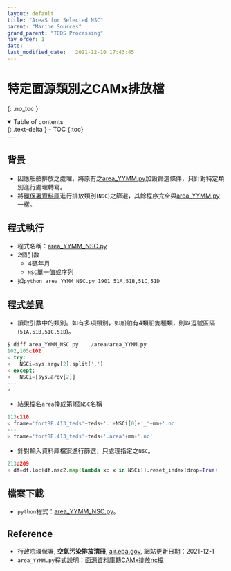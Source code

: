 ```yaml
---
layout: default
title: "AreaS for Selected NSC"
parent: "Marine Sources"
grand_parent: "TEDS Processing"
nav_order: 1
date:               
last_modified_date:   2021-12-10 17:43:45
---
```


# 特定面源類別之CAMx排放檔
{: .no_toc }

<details open markdown="block">
  <summary>
    Table of contents
  </summary>
  {: .text-delta }
- TOC
{:toc}
</details>
---

## 背景
- 因應船舶排放之處理，將原有之[area_YYMM.py](https://sinotec2.github.io/Focus-on-Air-Quality/EmisProc/area/area_YYMMinc/)加設篩選條件，只針對特定類別進行處理轉寫。
- 將[環保署資料庫](https://air.epa.gov.tw/EnvTopics/AirQuality_6.aspx)進行排放類別(`NSC`)之篩選，其餘程序完全與[area_YYMM.py](https://sinotec2.github.io/Focus-on-Air-Quality/EmisProc/area/area_YYMMinc/)一樣。

## 程式執行
- 程式名稱：[area_YYMM_NSC.py](https://github.com/sinotec2/TEDS_ship/blob/main/area_YYMM_NSC.py)
- 2個引數
  - 4碼年月
  - `NSC`單一值或序列
- 如`python area_YYMM_NSC.py 1901 51A,51B,51C,51D`

## 程式差異
- 讀取引數中的類別。如有多項類別，如船舶有4類船隻種類，則以逗號區隔(`51A,51B,51C,51D`)。

```python
$ diff area_YYMM_NSC.py  ../area/area_YYMM.py
102,105c102
< try:
<   NSCi=sys.argv[2].split(',')
< except:
<   NSCi=[sys.argv[2]]
---
>
```
- 結果檔名`area`換成第1個`NSC`名稱

```python
113c110
< fname='fortBE.413_teds'+teds+'.'+NSCi[0]+'_'+mm+'.nc'
---
> fname='fortBE.413_teds'+teds+'.area'+mm+'.nc'
```
- 針對輸入資料庫檔案進行篩選，只處理指定之`NSC`。

```python
213d209
< df=df.loc[df.nsc2.map(lambda x: x in NSCi)].reset_index(drop=True)
```

## 檔案下載
- `python`程式：[area_YYMM_NSC.py](https://github.com/sinotec2/TEDS_ship/blob/main/area_YYMM_NSC.py)。

## Reference
- 行政院環保署, **空氣污染排放清冊**, [air.epa.gov](https://air.epa.gov.tw/EnvTopics/AirQuality_6.aspx), 網站更新日期：2021-12-1
- `area_YYMM.py`程式說明：[面源資料庫轉CAMx排放nc檔](https://sinotec2.github.io/Focus-on-Air-Quality/EmisProc/area/area_YYMMinc/)
